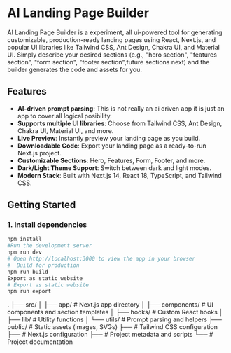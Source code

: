 # AI Landing Page Builder

AI Landing Page Builder is a experiment, all ui-powered tool for generating customizable, production-ready landing pages using React, Next.js, and popular UI libraries like Tailwind CSS, Ant Design, Chakra UI, and Material UI. Simply describe your desired sections (e.g., "hero section", "features section", "form section", "footer section",future sections next) and the builder generates the code and assets for you.

## Features

- **AI-driven prompt parsing**: This is not really an ai driven app it is just an app to cover all logical posibility.
- **Supports multiple UI libraries**: Choose from Tailwind CSS, Ant Design, Chakra UI, Material UI, and more.
- **Live Preview**: Instantly preview your landing page as you build.
- **Downloadable Code**: Export your landing page as a ready-to-run Next.js project.
- **Customizable Sections**: Hero, Features, Form, Footer, and more.
- **Dark/Light Theme Support**: Switch between dark and light modes.
- **Modern Stack**: Built with Next.js 14, React 18, TypeScript, and Tailwind CSS.

## Getting Started

### 1. Install dependencies

```bash
npm install
#Run the development server
npm run dev
# Open http://localhost:3000 to view the app in your browser
#  Build for production
npm run build
Export as static website
# Export as static website
npm run export
```

.
├── src/
│   ├── app/                # Next.js app directory
│   ├── components/         # UI components and section templates
│   ├── hooks/              # Custom React hooks
│   ├── lib/                # Utility functions
│   └── utils/              # Prompt parsing and helpers
├── public/                 # Static assets (images, SVGs)
├──       # Tailwind CSS configuration
├──           # Next.js configuration
├──             # Project metadata and scripts
└──                # Project documentation